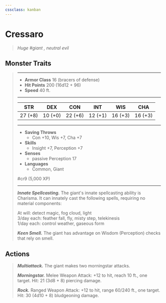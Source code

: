```yaml
---
cssclass: kanban
---
```


# Cressaro
>*Huge #giant , neutral evil*
## Monster Traits
>___
>- **Armor Class** 16 (bracers of defense)
>- **Hit Points** 200 (16d12 + 96)
>- **Speed** 40 ft.
>___
>|STR|DEX|CON|INT|WIS|CHA|
>|:---:|:---:|:---:|:---:|:---:|:---:|
>|27 (+8)|10 (+0)|22 (+6)|12 (+1)|16 (+3)|16 (+3)|
>___
>- **Saving Throws**
>	 - Con +10, Wis +7, Cha +7
>- **Skills**
>	 - Insight +7, Perception +7
>- **Senses**
>	 - passive Perception 17
>- **Languages**
>	 - Common, Giant
>
> #cr9 (5,000 XP)
>___
>***Innate Spellcasting.*** The giant's innate spellcasting ability is Charisma. It can innately cast the following spells, requiring no material components:  
>
>At will: detect magic, fog cloud, light  
>3/day each: feather fall, fly, misty step, telekinesis  
>1/day each: control weather, gaseous form  
>
>
>***Keen Smell.*** The giant has advantage on Wisdom (Perception) checks that rely on smell.  
>
## Actions
>***Multiattack.*** The giant makes two morningstar attacks.  
>
>***Morningstar.*** Melee Weapon Attack: +12 to hit, reach 10 ft., one target. Hit: 21 (3d8 + 8) piercing damage.  
>
>***Rock.*** Ranged Weapon Attack: +12 to hit, range 60/240 ft., one target. Hit: 30 (4d10 + 8) bludgeoning damage.